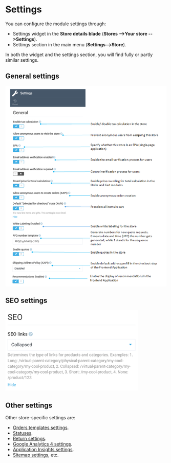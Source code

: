 ﻿# Settings

You can configure the module settings through:

* Settings widget in the **Store details blade** (**Stores -->Your store -->Settings**).
* Settings section in the main menu (**Settings-->Store**).

In both the widget and the settings section, you will find fully or partly similar settings.

## General settings

![widget](media/widget-general-settings.png)

## SEO settings

![SEO settings](media/seo-settings.png)

## Other settings

Other store-specific settings are:

* [Orders templates settings](../order-management/settings.md#orders-templates-settings).
* [Statuses](../contacts/settings.md#statuses).
* [Return settings](../return/settings.md).
* [Google Analytics 4 settings](../integrations/google-analytics/settings.md).
* [Application Insights settings](../application-insights/enable-app-insights.md).
* [Sitemap settings](../sitemaps/settings.md), etc.

